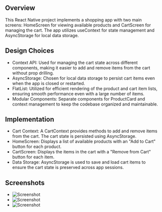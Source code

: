 ## Overview
This React Native project implements a shopping app with two main screens: HomeScreen for viewing available products and CartScreen for managing the cart. The app utilizes useContext for state management and AsyncStorage for local data storage.

## Design Choices
* Context API: Used for managing the cart state across different components, making it easier to add and remove items from the cart without prop drilling.
* AsyncStorage: Chosen for local data storage to persist cart items even when the app is closed or restarted.
* FlatList: Utilized for efficient rendering of the product and cart item lists, ensuring smooth performance even with a large number of items.
* Modular Components: Separate components for ProductCard and context management to keep the codebase organized and maintainable.

## Implementation
* Cart Context: A CartContext provides methods to add and remove items from the cart. The cart state is persisted using AsyncStorage.
* HomeScreen: Displays a list of available products with an "Add to Cart" button for each product.
* CartScreen: Displays the items in the cart with a "Remove from Cart" button for each item.
* Data Storage: AsyncStorage is used to save and load cart items to ensure the cart state is preserved across app sessions.

## Screenshots

- ![Screenshot](https://github.com/cryptomathematician/rn-assignment6-11288689/blob/main/assets/screenshot3.png)
- ![Screenshot](https://github.com/cryptomathematician/rn-assignment6-11288689/blob/main/assets/screenshot2.png)
- ![Screenshot](https://github.com/cryptomathematician/rn-assignment6-11288689/blob/main/assets/screenshot1.png)
